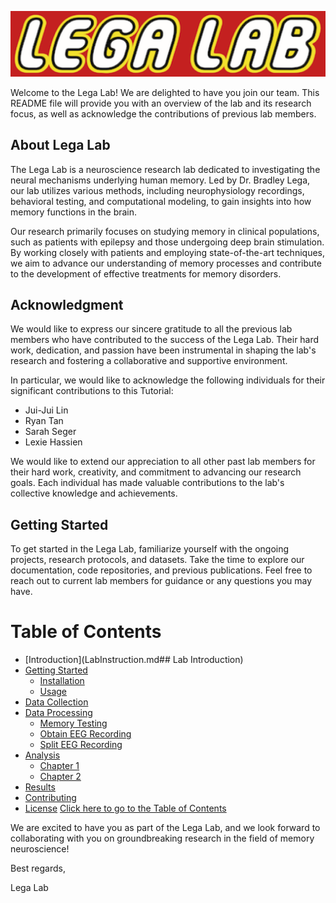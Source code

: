 
![Logo](logo/lega_lab_logo.png)

Welcome to the Lega Lab! We are delighted to have you join our team. This README file will provide you with an overview of the lab and its research focus, as well as acknowledge the contributions of previous lab members.

## About Lega Lab

The Lega Lab is a neuroscience research lab dedicated to investigating the neural mechanisms underlying human memory. Led by Dr. Bradley Lega, our lab utilizes various methods, including neurophysiology recordings, behavioral testing, and computational modeling, to gain insights into how memory functions in the brain.

Our research primarily focuses on studying memory in clinical populations, such as patients with epilepsy and those undergoing deep brain stimulation. By working closely with patients and employing state-of-the-art techniques, we aim to advance our understanding of memory processes and contribute to the development of effective treatments for memory disorders.

## Acknowledgment

We would like to express our sincere gratitude to all the previous lab members who have contributed to the success of the Lega Lab. Their hard work, dedication, and passion have been instrumental in shaping the lab's research and fostering a collaborative and supportive environment.

In particular, we would like to acknowledge the following individuals for their significant contributions to this Tutorial:

- Jui-Jui Lin
- Ryan Tan
- Sarah Seger
- Lexie Hassien


We would like to extend our appreciation to all other past lab members for their hard work, creativity, and commitment to advancing our research goals. Each individual has made valuable contributions to the lab's collective knowledge and achievements.

## Getting Started

To get started in the Lega Lab, familiarize yourself with the ongoing projects, research protocols, and datasets. Take the time to explore our documentation, code repositories, and previous publications. Feel free to reach out to current lab members for guidance or any questions you may have.

# Table of Contents

- [Introduction](LabInstruction.md## Lab Introduction)
- [Getting Started](#getting-started)
  - [Installation](#installation)
  - [Usage](#usage)
- [Data Collection](#data-collection)
- [Data Processing](#data-processing)
  - [Memory Testing](#memory-testing)
  - [Obtain EEG Recording](#obtain-eeg-recording)
  - [Split EEG Recording](#split-eeg-recording)
- [Analysis](#analysis)
  - [Chapter 1](/path/to/another.md#chapter-1)
  - [Chapter 2](/path/to/another.md#chapter-2)
- [Results](/results.md)
- [Contributing](CONTRIBUTING.md)
- [License](LICENSE)
[Click here to go to the Table of Contents](LabInstruction.md)


We are excited to have you as part of the Lega Lab, and we look forward to collaborating with you on groundbreaking research in the field of memory neuroscience!

Best regards,

Lega Lab